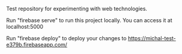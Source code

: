 Test repository for experimenting with web technologies.

Run "firebase serve" to run this project locally. You can access it at localhost:5000

Run "firebase deploy" to deploy your changes to https://michal-test-e379b.firebaseapp.com/
